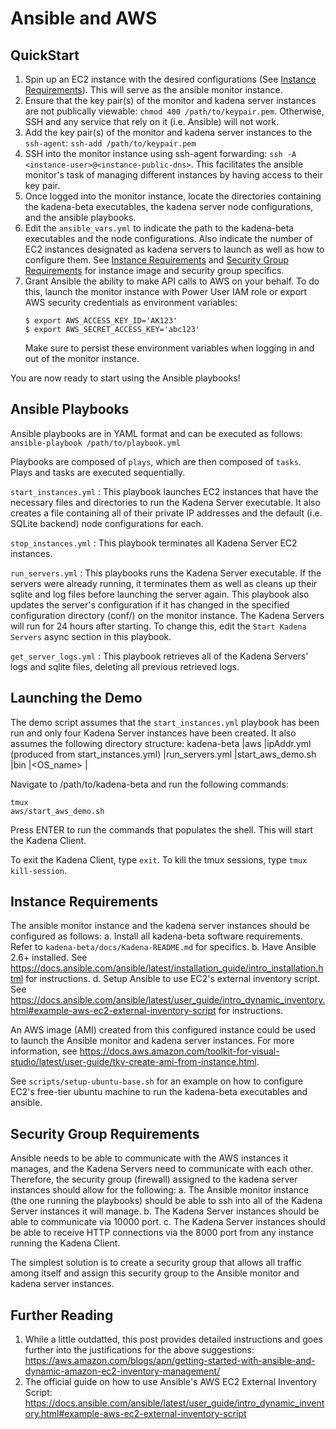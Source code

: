 # Ansible and AWS

## QuickStart
1. Spin up an EC2 instance with the desired configurations (See [Instance Requirements](#instance-requirements)).
   This will serve as the ansible monitor instance.
2. Ensure that the key pair(s) of the monitor and kadena server instances are not publically
   viewable: `chmod 400 /path/to/keypair.pem`. Otherwise, SSH and any service that rely on it (i.e. Ansible) 
   will not work.
3. Add the key pair(s) of the monitor and kadena server instances to the `ssh-agent`:
   `ssh-add /path/to/keypair.pem`
4. SSH into the monitor instance using ssh-agent forwarding: `ssh -A <instance-user>@<instance-public-dns>`.
   This facilitates the ansible monitor's task of managing different instances by having access to their key pair.
5. Once logged into the monitor instance, locate the directories containing the kadena-beta executables, 
   the kadena server node configurations, and the ansible playbooks. 
6. Edit the `ansible_vars.yml` to indicate the path to the kadena-beta executables and the node configurations.
   Also indicate the number of EC2 instances designated as kadena servers to launch as well as how to configure
   them. See [Instance Requirements](#instance-requirements) and [Security Group Requirements](#security-group-requirements) for instance image 
   and security group specifics.
7. Grant Ansible the ability to make API calls to AWS on your behalf. To do this, launch the monitor instance with
   Power User IAM role or export AWS security credentials as environment variables:
   ```
   $ export AWS_ACCESS_KEY_ID='AK123'
   $ export AWS_SECRET_ACCESS_KEY='abc123'
   ```
   Make sure to persist these environment variables when logging in and out of the monitor instance.

You are now ready to start using the Ansible playbooks!

## Ansible Playbooks
Ansible playbooks are in YAML format and can be executed as follows:
`ansible-playbook /path/to/playbook.yml`

Playbooks are composed of `plays`, which are then composed of `tasks`. Plays
and tasks are executed sequentially.

`start_instances.yml` : This playbook launches EC2 instances that have the
                        necessary files and directories to run the Kadena 
                        Server executable. It also creates a file containing
                        all of their private IP addresses and the default
                        (i.e. SQLite backend) node configurations for each.

`stop_instances.yml` : This playbook terminates all Kadena Server EC2
                       instances.

`run_servers.yml` : This playbooks runs the Kadena Server executable. If the
                    servers were already running, it terminates them as well
                    as cleans up their sqlite and log files before launching 
                    the server again. This playbook also updates the server's
                    configuration if it has changed in the specified
                    configuration directory (conf/) on the monitor instance.
                    The Kadena Servers will run for 24 hours after starting.
                    To change this, edit the `Start Kadena Servers` async
                    section in this playbook.

`get_server_logs.yml` : This playbook retrieves all of the Kadena Servers' logs
                        and sqlite files, deleting all previous retrieved logs.


## Launching the Demo
The demo script assumes that the `start_instances.yml` playbook has been run and only
four Kadena Server instances have been created. It also assumes the following directory structure:
kadena-beta
  |aws
    |ipAddr.yml (produced from start_instances.yml)
    |run_servers.yml
    |start_aws_demo.sh
  |bin
    |<OS_name>
      |<all kadena executables>

Navigate to /path/to/kadena-beta and run the following commands:
```
tmux
aws/start_aws_demo.sh
```
Press ENTER to run the commands that populates the shell. This will start the Kadena Client. 

To exit the Kadena Client, type `exit`. To kill the tmux sessions, type `tmux kill-session`.

## Instance Requirements
The ansible monitor instance and the kadena server instances should be configured as follows:
a. Install all kadena-beta software requirements. Refer to `kadena-beta/docs/Kadena-README.md` for specifics.
b. Have Ansible 2.6+ installed. 
   See <https://docs.ansible.com/ansible/latest/installation_guide/intro_installation.html> for instructions.
d. Setup Ansible to use EC2's external inventory script. 
   See <https://docs.ansible.com/ansible/latest/user_guide/intro_dynamic_inventory.html#example-aws-ec2-external-inventory-script> for instructions.

An AWS image (AMI) created from this configured instance could be used to launch the Ansible monitor and kadena server 
instances. For more information, see <https://docs.aws.amazon.com/toolkit-for-visual-studio/latest/user-guide/tkv-create-ami-from-instance.html>.

See `scripts/setup-ubuntu-base.sh` for an example on how to configure EC2's free-tier ubuntu machine to run 
the kadena-beta executables and ansible.


## Security Group Requirements
Ansible needs to be able to communicate with the AWS instances it manages, and the Kadena Servers need to communicate
with each other. Therefore, the security group (firewall) assigned to the kadena server instances
should allow for the following:
a. The Ansible monitor instance (the one running the playbooks) should be able to ssh into
   all of the Kadena Server instances it will manage.
b. The Kadena Server instances should be able to communicate via 10000 port.
c. The Kadena Server instances should be able to receive HTTP connections via the 8000 port from
   any instance running the Kadena Client.

The simplest solution is to create a security group that allows all traffic among itself and assign this security
group to the Ansible monitor and kadena server instances.

## Further Reading
1. While a little outdatted, this post provides detailed instructions and goes further into the justifications for the
   above suggestions: <https://aws.amazon.com/blogs/apn/getting-started-with-ansible-and-dynamic-amazon-ec2-inventory-management/>
2. The official guide on how to use Ansible's AWS EC2 External Inventory Script: 
   <https://docs.ansible.com/ansible/latest/user_guide/intro_dynamic_inventory.html#example-aws-ec2-external-inventory-script>
